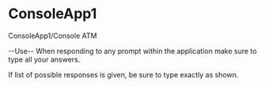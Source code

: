 # ConsoleApp1

ConsoleApp1/Console ATM

--Use--
When responding to any prompt within the application make sure to type all your answers.

If list of possible responses is given, be sure to type exactly as shown.
